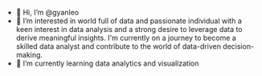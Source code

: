 - 👋 Hi, I’m @gyanleo
- 👀 I’m interested in world full of data and passionate individual with a keen interest in data analysis and a strong desire to leverage data to derive meaningful insights. I'm currently on a journey to become a skilled data analyst and contribute to the world of data-driven decision-making.
- 🌱 I’m currently learning  data analytics and visualization


<!---
gyanleo/gyanleo is a ✨ special ✨ repository because its `README.md` (this file) appears on your GitHub profile.
You can click the Preview link to take a look at your changes.
--->
